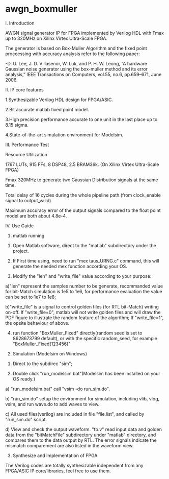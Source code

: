 # awgn_boxmuller
I. Introduction

AWGN signal generator IP for FPGA implemented by Verilog HDL with Fmax up to 320MHz 
on Xilinx Virtex Ultra-Scale FPGA.

The generator is based on Box-Muller Algorithm and the fixed point proccessing with 
accuracy analysis refer to the following paper:

-D. U. Lee, J. D. Villasenor, W. Luk, and P. H. W. Leong, “A hardware
 Gaussian noise generator using the box-muller method and its error
 analysis,” IEEE Transactions on Computers, vol.55, no.6, pp.659–671, June 2006.

II. IP core features

  1.Synthesizable Verilog HDL design for FPGA/ASIC.
  
  2.Bit accurate matlab fixed point model.
  
  3.High precision performance accurate to one unit in the last place up to 8.15 sigma.
  
  4.State-of-the-art simulation environment for Modelsim.

III. Performance Test

  Resource Utilization
  
  1767 LUTs, 915 FFs, 8 DSP48, 2.5 BRAM36k. (On Xilinx Virtex Ultra-Scale FPGA)
  
  Fmax 320MHz to generate two Gaussian Distribution signals at the same time.
  
  Total delay of 16 cycles during the whole pipeline path.(from clock_enable signal to output_valid)
  
  Maximum accuracy error of the output signals compared to the float point model are both about 4.8e-4.

IV. Use Guide

1. matlab running

1) Open Matlab software, direct to the "matlab" subdirectory under the project.

2) If First time using, need to run "mex taus_URNG.c" command, this will generate the needed mex function according your OS.

3) Modify the "len" and "write_file" value according to your purpose:

  a)"len" represent the samples number to be generate, recommanded value for bit-Match simulation is 1e5 to 1e6, for performance evaluation the value can be set to 1e7 to 1e8;
  
  b)"write_file" is a signal to control golden files (for RTL bit-Match) writing on-off. 
    If "write_file=0", matlab will not write golden files and will draw the PDF figure to illustrate the random feature of the algorithm;
	If "write_file=1", the opsite behaviour of above.
	
4) run function "BoxMuller_Fixed" directly(random seed is set to 8628673799 default), or with the specific random_seed, for example "BoxMuller_Fixed(123456)"
	
2. Simulation (Modelsim on Windows)

1) Direct to the subdirec "sim";

2) Double click "run_modelsim.bat"(Modelsim has been installed on your OS ready.)

  a) "run_modelsim.bat" call "vsim -do run_sim.do".
  
  b) "run_sim.do" setup the environment for simulation, including vlib, vlog, vsim, and run wave.do to add waves to view.
  
  c) All used files(verilog) are included in file "file.list", and called by "run_sim.do" script.
  
  d) View and check the output waveform. "tb.v" read input data and golden data from the "bitMatchFile" subdirectory under "matlab" directory, and compares them to the data output by RTL.
	 The error signals indicate the mismatch comparement are also listed in the waveform view.

3. Synthesize and Implementation of FPGA

  The Verilog codes are totally synthesizable independent from any FPGA/ASIC IP core/libraries, feel free to use them.
  
